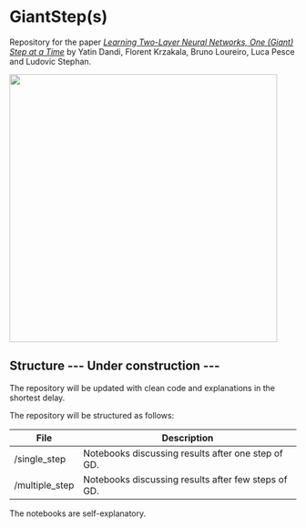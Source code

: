 # GiantStep(s) 
Repository for the paper [*Learning Two-Layer Neural Networks, One (Giant) Step at a Time*](https://arxiv.org/abs/2305.18270) by Yatin Dandi, Florent Krzakala, Bruno Loureiro, Luca Pesce and Ludovic Stephan.


<p float="left">
  <img src="https://github.com/lucpoisson/OneStepAtATime/blob/main/figures/stairway.png" height="470" />
</p>

## Structure --- Under construction ---
The repository will be updated with clean code and explanations in the shortest delay. 


The repository will be structured as follows:

| File                          | Description                                                                                                                                                    |
|-------------------------------|----------------------------------------------------------------------------------------------------------------------------------------------------------------|
|/single_step| Notebooks discussing results after one step of GD.           |
| /multiple_step|  Notebooks discussing results after few steps of GD.                  |


The notebooks are self-explanatory.

